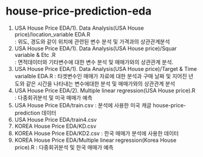 # house-price-prediction-eda


1. USA House Price EDA/1). Data Analysis(USA House price)/location_variable EDA.R	
  : 위도, 경도와 같이 위치에 관련된 변수 분석 및  가격과의 상관관계분석
1. USA House Price EDA/1). Data Analysis(USA House price)/Squar variable & Etc .R	
  : 면적데이터와 기타변수에 대한 변수 분석 및 매매가와의 상관관계 분석.
1. USA House Price EDA/1). Data Analysis(USA House price)/Target & Time varialble EDA.R
  : 타겟변수인 매매가 자료에 대한 분석과 구매 날짜 및 지어진 년도와 같은 시간을 나타내는 변수에대한 분석 및 매매가와의 상관관계 분석
1. USA House Price EDA/2). Multiple linear regression(USA House price).R
  : 다중회귀분석 및 미국 매매가 예측 
1. USA House Price EDA/train.csv
  : 분석에 사용한 미국 캐글 house-price-prediction 데이터 
1. USA House Price EDA/train4.csv
2. KOREA House Price EDA/KD.csv	
2. KOREA House Price EDA/KD2.csv
  : 한국 매매가 분석에 사용한 데이터
2. KOREA House Price EDA/Multiple linear regression(Korea House price).R
  : 다중회귀분석 및 한국 매매가 예측
